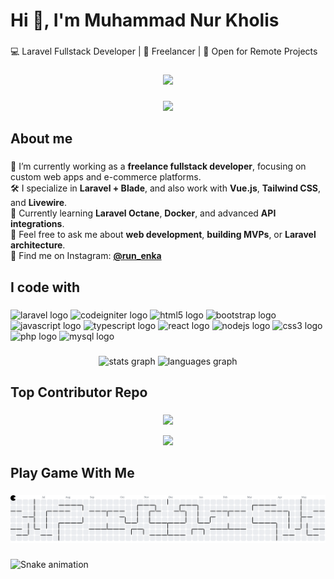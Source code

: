 <h1 align="left">Hi 👋, I'm Muhammad Nur Kholis</h1>

###

<p align="left">💻 Laravel Fullstack Developer | 🎯 Freelancer | 🚀 Open for Remote Projects</p>

###

<div align="center">
  <img src="https://media3.giphy.com/media/v1.Y2lkPTc5MGI3NjExMm53djI2NGg5OGxuMjVqaWZydnR5ZHdyZ3U2MXduZWhsaWZ4NTB1eCZlcD12MV9pbnRlcm5hbF9naWZfYnlfaWQmY3Q9Zw/3o6wNZz5H7d1dcxVhC/giphy.gif"  />
</div>

###

<div align="center">
  <img src="https://visitor-badge.laobi.icu/badge?page_id=KholisEnka22.KholisEnka22&left_color=chocolate&right_color=brown"  />
</div>

###

<h2 align="left">About me</h2>

###

<p align="left">
  🔭 I’m currently working as a <strong>freelance fullstack developer</strong>, focusing on custom web apps and e-commerce platforms.<br>
  🛠️ I specialize in <strong>Laravel + Blade</strong>, and also work with <strong>Vue.js</strong>, <strong>Tailwind CSS</strong>, and <strong>Livewire</strong>.<br>
  🌱 Currently learning <strong>Laravel Octane</strong>, <strong>Docker</strong>, and advanced <strong>API integrations</strong>.<br>
  💬 Feel free to ask me about <strong>web development</strong>, <strong>building MVPs</strong>, or <strong>Laravel architecture</strong>.<br>
  📸 Find me on Instagram: <a href="https://instagram.com/run_enka" target="_blank"><strong>@run_enka</strong></a>
</p>

###

<h2 align="left">I code with</h2>

###

<div align="left">
  <img src="https://cdn.jsdelivr.net/gh/devicons/devicon/icons/laravel/laravel-original.svg" height="40" alt="laravel logo"  />
 
  <img src="https://cdn.jsdelivr.net/gh/devicons/devicon/icons/codeigniter/codeigniter-plain.svg" height="40" alt="codeigniter logo"  />
  
  <img src="https://cdn.jsdelivr.net/gh/devicons/devicon/icons/html5/html5-original.svg" height="40" alt="html5 logo"  />
  
  <img src="https://cdn.jsdelivr.net/gh/devicons/devicon/icons/bootstrap/bootstrap-original.svg" height="40" alt="bootstrap logo"  />
  
  <img src="https://cdn.jsdelivr.net/gh/devicons/devicon/icons/javascript/javascript-original.svg" height="40" alt="javascript logo"  />
  
  <img src="https://cdn.jsdelivr.net/gh/devicons/devicon/icons/typescript/typescript-original.svg" height="40" alt="typescript logo"  />
  
  <img src="https://cdn.jsdelivr.net/gh/devicons/devicon/icons/react/react-original.svg" height="40" alt="react logo"  />
  
  <img src="https://cdn.jsdelivr.net/gh/devicons/devicon/icons/nodejs/nodejs-original.svg" height="40" alt="nodejs logo"  />
  
  <img src="https://cdn.jsdelivr.net/gh/devicons/devicon/icons/css3/css3-original.svg" height="40" alt="css3 logo"  />
  
  <img src="https://cdn.jsdelivr.net/gh/devicons/devicon/icons/php/php-original.svg" height="40" alt="php logo"  />
  
  <img src="https://cdn.jsdelivr.net/gh/devicons/devicon/icons/mysql/mysql-original.svg" height="40" alt="mysql logo"  />
</div>

###

<div align="center">
  <img src="https://github-readme-stats.vercel.app/api?username=KholisEnka22&hide_title=false&hide_rank=false&show_icons=true&include_all_commits=true&count_private=true&disable_animations=false&theme=dracula&locale=en&hide_border=false&order=1" height="150" alt="stats graph"  />
  <img src="https://github-readme-stats.vercel.app/api/top-langs?username=KholisEnka22&locale=en&hide_title=false&layout=compact&card_width=320&langs_count=5&theme=dracula&hide_border=false&order=2" height="150" alt="languages graph"  />
</div>

###

###

<h2 align="left">Top Contributor Repo</h2>

###

<div align="center">

![](https://github-contributor-stats.vercel.app/api?username=KholisEnka22&limit=5&theme=dark&combine_all_yearly_contributions=true)

[![](https://visitcount.itsvg.in/api?id=KholisEnka22&icon=0&color=0)](https://visitcount.itsvg.in)

</div>

###

<h2 align="left">Play Game With Me</h2>

###

<picture>
  <source media="(prefers-color-scheme: dark)" srcset="https://raw.githubusercontent.com/KholisEnka22/KholisEnka22/output/pacman-contribution-graph-dark.svg">
  <source media="(prefers-color-scheme: light)" srcset="https://raw.githubusercontent.com/KholisEnka22/KholisEnka22/output/pacman-contribution-graph.svg">
  <img alt="pacman contribution graph" src="https://raw.githubusercontent.com/KholisEnka22/KholisEnka22/output/pacman-contribution-graph.svg">
</picture>

###

<img src="https://raw.githubusercontent.com/KholisEnka22/KholisEnka22/output/snake.svg" alt="Snake animation" />

###
